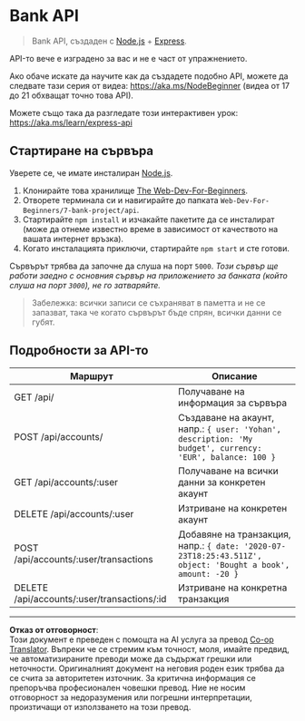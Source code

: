 <!--
CO_OP_TRANSLATOR_METADATA:
{
  "original_hash": "9884f8c8a61cf56214450f8b16a094ce",
  "translation_date": "2025-08-27T22:55:11+00:00",
  "source_file": "7-bank-project/api/README.md",
  "language_code": "bg"
}
-->
# Bank API

> Bank API, създаден с [Node.js](https://nodejs.org) + [Express](https://expressjs.com/).

API-то вече е изградено за вас и не е част от упражнението.

Ако обаче искате да научите как да създадете подобно API, можете да следвате тази серия от видеа: https://aka.ms/NodeBeginner (видеа от 17 до 21 обхващат точно това API).

Можете също така да разгледате този интерактивен урок: https://aka.ms/learn/express-api

## Стартиране на сървъра

Уверете се, че имате инсталиран [Node.js](https://nodejs.org).

1. Клонирайте това хранилище [The Web-Dev-For-Beginners](https://github.com/microsoft/Web-Dev-For-Beginners).
2. Отворете терминала си и навигирайте до папката `Web-Dev-For-Beginners/7-bank-project/api`.
3. Стартирайте `npm install` и изчакайте пакетите да се инсталират (може да отнеме известно време в зависимост от качеството на вашата интернет връзка).
4. Когато инсталацията приключи, стартирайте `npm start` и сте готови.

Сървърът трябва да започне да слуша на порт `5000`.
*Този сървър ще работи заедно с основния сървър на приложението за банката (който слуша на порт `3000`), не го затваряйте.*

> Забележка: всички записи се съхраняват в паметта и не се запазват, така че когато сървърът бъде спрян, всички данни се губят.

## Подробности за API-то

Маршрут                                     | Описание
--------------------------------------------|------------------------------------
GET    /api/                                | Получаване на информация за сървъра
POST   /api/accounts/                       | Създаване на акаунт, напр.: `{ user: 'Yohan', description: 'My budget', currency: 'EUR', balance: 100 }`
GET    /api/accounts/:user                  | Получаване на всички данни за конкретен акаунт
DELETE /api/accounts/:user                  | Изтриване на конкретен акаунт
POST   /api/accounts/:user/transactions     | Добавяне на транзакция, напр.: `{ date: '2020-07-23T18:25:43.511Z', object: 'Bought a book', amount: -20 }`
DELETE  /api/accounts/:user/transactions/:id| Изтриване на конкретна транзакция

---

**Отказ от отговорност**:  
Този документ е преведен с помощта на AI услуга за превод [Co-op Translator](https://github.com/Azure/co-op-translator). Въпреки че се стремим към точност, моля, имайте предвид, че автоматизираните преводи може да съдържат грешки или неточности. Оригиналният документ на неговия роден език трябва да се счита за авторитетен източник. За критична информация се препоръчва професионален човешки превод. Ние не носим отговорност за недоразумения или погрешни интерпретации, произтичащи от използването на този превод.